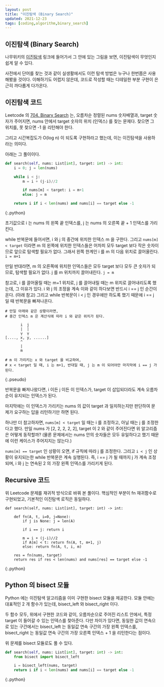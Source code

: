```yaml
---
layout: post
title: "이진탐색 (Binary Search)"
updated: 2021-12-23
tags: [coding,algorithm,binary_search]
---
```


## 이진탐색 (Binary Search)

나무위키의 [이진탐색](https://namu.wiki/w/%EC%9D%B4%EC%A7%84%20%ED%83%90%EC%83%89) 링크에 들어가서 그 안에 있는 그림을 보면, 이진탐색이 무엇인지 쉽게 알 수 있다.

사전에서 단어를 찾는 것과 같이 실생활에서도 이런 탐색 방법은 누구나 한번쯤은 사용해봤을 것이다. 이해하기도 어렵지 않은데, 코드로 작성할 때는 디테일한 부분 구현이 은근히 까다롭게 다가온다.

## 이진탐색 코드

Leetcode 의 [704. Binary Search](https://leetcode.com/problems/binary-search/) 는, 오름차순 정렬된 nums 숫자배열과, target 숫자가 주어지면, nums 안에서 target 숫자의 위치 (인덱스) 를 찾는 문제다. 찾으면 그 위치를, 못 찾으면 -1 을 리턴해야 한다.

그리고 시간복잡도가 O(log n) 이 되도록 구현하라고 했는데, 이는 이진탐색을 사용하라는 의미다.

아래는 그 풀이이다.

```python
def search(self, nums: List[int], target: int) -> int:
    i = 0; j = len(nums)

    while i < j:
        m = i + (j-i)//2

        if nums[m] < target: i = m+1
        else: j = m

    return i if i < len(nums) and nums[i] == target else -1
```
{:.python}

초기값으로 i 는 nums 의 왼쪽 끝 인덱스를, j 는 nums 의 오른쪽 끝 + 1 인덱스를 가리킨다.

while 반복문에 들어서면, i 와 j 의 중간에 위치한 인덱스 m 을 구한다. 그리고 `nums[m] < target` 이라면 m 의 왼쪽에 위치한 인덱스들은 어차피 모두 target 보다 작은 숫자이므로 앞으로 탐색할 필요가 없다. 그래서 왼쪽 한계인 i 를 m 의 다음 위치로 끌어올린다. `i = m+1`

만일 반대라면, m 의 오른쪽에 위치한 인덱스들은 모두 target 보다 모두 큰 숫자가 되므로, 탐색할 필요가 없다. j 를 m 위치까지 끌어내린다. `j = m`

참고로, i 를 끌어올릴 때는 m+1 위치로, j 를 끌어내릴 때는 m 위치로 끌어내리도록 했는데, 그 이유가 있다. i 와 j 의 조정을 계속 이와 같이 하다보면 반드시 i == j 인 순간이 온다. (아래 참고) 그리고 while 반복문이 i < j 인 경우에만 하도록 했기 때문에 i == j 일 때 반복문을 빠져나온다.

```pseudo
# 만일 아래와 같은 상황이라면,
# 중간 인덱스 m 은 계산식에 따라 i 와 같은 위치가 된다.

       i  j
       |  |
       ṿ  ṿ
[...., x, y, ......]
       ^
       |
       m
       
# m 이 가리키는 x 와 target 을 비교하여,
# x < target 일 때, i 는 m+1, 반대일 때, j 는 m 이 되어야만 마지막에 i == j 가 된다.
```
{:.pseudo}

반복문을 빠져나왔다면, i 이든 j 이든 이 인덱스가, target 이 삽입되더라도 계속 오름차순이 유지되는 인덱스가 된다.

마지막에는 이 인덱스가 가리키는 nums 의 값이 target 과 일치하는지만 판단하여 문제가 요구하는 답을 리턴하기만 하면 된다.

하나만 더 참고하자면, `nums[m] < target` 일 때는 i 를 조정하고, 아닐 때는 j 를 조정한다고 했다. 만일 nums 가 [2, 2, 2, 2, 2], target 이 2 와 같이 주어진다면 위 알고리즘은 어떻게 동작할까? (물론 문제에서는 nums 안의 숫자들은 모두 유일하다고 했기 때문에 이런 케이스가 주어지지는 않는다.)

`nums[m] == target` 인 상황이 오면, if 규칙에 따라 j 를 조정한다. 그리고 `i < j` 인 상황이 유지되는한 while 반복문은 계속 실행된다. 즉, i == j 가 될 때까지 j 가 계속 조정되며, i 와 j 는 연속된 2 의 가장 왼쪽 인덱스를 가리키게 된다.

## Recursive 코드

위 Leetcode 문제를 재귀적 방식으로 바꿔 본 풀이다. 핵심적인 부분이 fn 재귀함수로 구현되었고, 기본적인 이진탐색 로직은 동일하다.

```
def search(self, nums: List[int], target: int) -> int:

    def fn(A, t, i=0, j=None):
        if j is None: j = len(A)

        if i == j: return i

        m = i + (j-i)//2
        if A[m] < t: return fn(A, t, m+1, j)
        else: return fn(A, t, i, m)

    res = fn(nums, target)
    return res if res < len(nums) and nums[res] == target else -1
```
{:.python}

## Python 의 bisect 모듈

Python 에는 이진탐색 알고리즘을 이미 구현한 bisect 모듈을 제공한다. 모듈 안에는 대표적인 2 개 함수가 있는데, bisect_left 와 bisect_right 이다.

두 함수 모두, 위에서 구현한 코드와 같이, 오름차순으로 주어진 리스트 안에서, 특정 target 이 들어갈 수 있는 인덱스를 찾아준다. 다만 차이가 있다면, 동일한 값이 연속으로 있는 구간에서는 bisect_left 는 동일값 연속 구간의 가장 왼쪽 인덱스를, bisect_right 는 동일값 연속 구간의 가장 오른쪽 인덱스 + 1 을 리턴한다는 점이다.

위 문제를 bisect 모듈로도 풀 수 있다.

```python
def search(self, nums: List[int], target: int) -> int:
    from bisect import bisect_left

    i = bisect_left(nums, target)
    return i if i < len(nums) and nums[i] == target else -1
```
{:.python}
